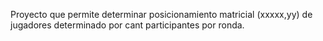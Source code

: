 Proyecto que permite determinar posicionamiento matricial (xxxxx,yy) de jugadores determinado por cant participantes por ronda.
